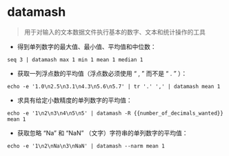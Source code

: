 # datamash

> 用于对输入的文本数据文件执行基本的数字、文本和统计操作的工具

- 得到单列数字的最大值、最小值、平均值和中位数：

`seq 3 | datamash max 1 min 1 mean 1 median 1`

- 获取一列浮点数的平均值（浮点数必须使用 “ , ” 而不是 “ . ” ）：

`echo -e '1.0\n2.5\n3.1\n4.3\n5.6\n5.7' | tr '.' ',' | datamash mean 1`

- 求具有给定小数精度的单列数字的平均值：

`echo -e '1\n2\n3\n4\n5\n5' | datamash -R {{number_of_decimals_wanted}} mean 1`

- 获取忽略 “Na” 和 “NaN” （文字）字符串的单列数字的平均值：

`echo -e '1\n2\nNa\n3\nNaN' | datamash --narm mean 1`

[#]: contributors: ([Datura stramonium L.])